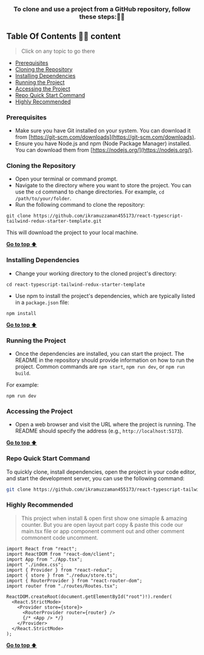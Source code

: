 <h3 align="center"> To clone and use a project from a GitHub repository, follow these steps:👨‍💻</h3>

[//]: # "Table of Content"

<a name="top"></a>

## Table Of Contents 🙋‍♂️ content

> Click on any topic to go there

- [Prerequisites](#prerequisites)
- [Cloning the Repository](#cloning-the-repository)
- [Installing Dependencies](#installing-dependencies)
- [Running the Project](#running-the-project)
- [Accessing the Project](#accessing-the-project)
- [Repo Quick Start Command](#repo-quick-start-command)
- [Highly Recommended](#highly-recommended)

### Prerequisites

- Make sure you have Git installed on your system. You can download it from [https://git-scm.com/downloads](https://git-scm.com/downloads).
- Ensure you have Node.js and npm (Node Package Manager) installed. You can download them from [https://nodejs.org/](https://nodejs.org/).

### Cloning the Repository

- Open your terminal or command prompt.
- Navigate to the directory where you want to store the project. You can use the `cd` command to change directories. For example, `cd /path/to/your/folder`.
- Run the following command to clone the repository:

```shell
git clone https://github.com/ikramuzzaman455173/react-typescript-tailwind-redux-starter-template.git
```

This will download the project to your local machine.

**[Go to top ⬆️](#top)**

### Installing Dependencies

- Change your working directory to the cloned project's directory:

```shell
cd react-typescript-tailwind-redux-starter-template
```

- Use npm to install the project's dependencies, which are typically listed in a `package.json` file:

```shell
npm install
```

**[Go to top ⬆️](#top)**

### Running the Project

- Once the dependencies are installed, you can start the project. The README in the repository should provide information on how to run the project. Common commands are `npm start`, `npm run dev`, or `npm run build`.

For example:

```shell
npm run dev
```

### Accessing the Project

- Open a web browser and visit the URL where the project is running. The README should specify the address (e.g., `http://localhost:5173`).

**[Go to top ⬆️](#top)**

### Repo Quick Start Command

To quickly clone, install dependencies, open the project in your code editor, and start the development server, you can use the following command:

```bash
git clone https://github.com/ikramuzzaman455173/react-typescript-tailwind-redux-starter-template.git && cd react-typescript-tailwind-redux-starter-template && npm install && code . && npm run dev
```

### Highly Recommended

> This project when install & open first show one simaple & amazing counter. But you are open layout part copy & paste this code our main.tsx file or app component comment out and other comment commonent code uncomment.

```tsx
import React from "react";
import ReactDOM from "react-dom/client";
import App from "./App.tsx";
import "./index.css";
import { Provider } from "react-redux";
import { store } from "./redux/store.ts";
import { RouterProvider } from "react-router-dom";
import router from "./routes/Routes.tsx";

ReactDOM.createRoot(document.getElementById("root")!).render(
  <React.StrictMode>
    <Provider store={store}>
      <RouterProvider router={router} />
      {/* <App /> */}
    </Provider>
  </React.StrictMode>
);
```

**[Go to top ⬆️](#top)**
